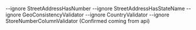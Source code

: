 --ignore StreetAddressHasNumber --ignore StreetAddressHasStateName --ignore GeoConsistencyValidator --ignore CountryValidator --ignore StoreNumberColumnValidator (Confirmed coming from api)

